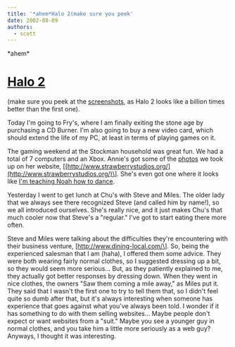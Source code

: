 ```yaml
---
title: '*ahem*Halo 2(make sure you peek'
date: 2002-08-09
authors:
  - scott
---
```


\*ahem\*

# [Halo 2](http://www.bungie.net/perlbin/blam.pl?file=/site/1/news/stories/halo_2_announced.html)

(make sure you peek at the [screenshots](http://www.bungie.net/site/1/site/halo/features/screenshots.html), as Halo 2 looks like a billion times better than the first one).

Today I'm going to Fry's, where I am finally exiting the stone age by purchasing a CD Burner. I'm also going to buy a new video card, which should extend the life of my PC, at least in terms of playing games on it.

The gaming weekend at the Stockman household was great fun. We had a total of 7 computers and an Xbox. Annie's got some of the [photos](/images/lan_party_i/) we took up on her website, \[[http://www.strawberrystudios.org/](http://www.strawberrystudios.org/)\]. She's even got one where it looks like [I'm teaching Noah how to dance](/images/lan_party_i/scott_noah.jpg).

Yesterday I went to get lunch at Chu's with Steve and Miles. The older lady that we always see there recognized Steve (and called him by name!), so we all introduced ourselves. She's really nice, and it just makes Chu's that much cooler now that Steve's a "regular." I've got to start eating there more often.

Steve and Miles were talking about the difficulties they're encountering with their business venture, \[http://www.dining-local.com/\]. So, being the experienced salesman that I am (haha), I offered them some advice. They were both wearing fairly normal clothes, so I suggested dressing up a bit, so they would seem more serious... But, as they patiently explained to me, they actually got better responses by dressing down. When they went in nice clothes, the owners "Saw them coming a mile away," as Miles put it. They said that I wasn't the first one to try to tell them that, so I didn't feel quite so dumb after that, but it's always interesting when someone has experience that goes against what you've always been told. I wonder if it has something to do with them selling websites... Maybe people don't expect or want websites from a "suit." Maybe you see a younger guy in normal clothes, and you take him a little more seriously as a web guy? Anyways, I thought it was interesting.
